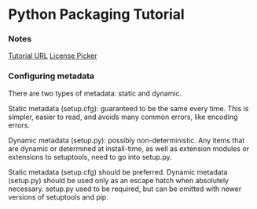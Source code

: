 # Python Packaging Tutorial

### Notes

[Tutorial URL](https://packaging.python.org/tutorials/packaging-projects/)
[License Picker](https://choosealicense.com/)

### Configuring metadata
There are two types of metadata: static and dynamic.

Static metadata (setup.cfg): guaranteed to be the same every time. This is simpler, easier to read, and avoids many common errors, like encoding errors.

Dynamic metadata (setup.py): possibly non-deterministic. Any items that are dynamic or determined at install-time, as well as extension modules or extensions to setuptools, need to go into setup.py.

Static metadata (setup.cfg) should be preferred. Dynamic metadata (setup.py) should be used only as an escape hatch when absolutely necessary. setup.py used to be required, but can be omitted with newer versions of setuptools and pip.